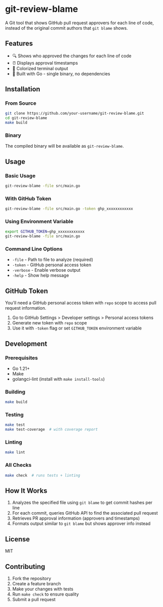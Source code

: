 # git-review-blame

A Git tool that shows GitHub pull request approvers for each line of code, instead of the original commit authors that `git blame` shows.

## Features

- 🔍 Shows who approved the changes for each line of code
- ⏰ Displays approval timestamps  
- 🎨 Colorized terminal output
- 🚀 Built with Go - single binary, no dependencies

## Installation

### From Source

```bash
git clone https://github.com/your-username/git-review-blame.git
cd git-review-blame
make build
```

### Binary

The compiled binary will be available as `git-review-blame`.

## Usage

### Basic Usage

```bash
git-review-blame -file src/main.go
```

### With GitHub Token

```bash
git-review-blame -file src/main.go -token ghp_xxxxxxxxxxxx
```

### Using Environment Variable

```bash
export GITHUB_TOKEN=ghp_xxxxxxxxxxxx
git-review-blame -file src/main.go
```

### Command Line Options

- `-file` - Path to file to analyze (required)
- `-token` - GitHub personal access token 
- `-verbose` - Enable verbose output
- `-help` - Show help message

## GitHub Token

You'll need a GitHub personal access token with `repo` scope to access pull request information.

1. Go to GitHub Settings > Developer settings > Personal access tokens
2. Generate new token with `repo` scope
3. Use it with `-token` flag or set `GITHUB_TOKEN` environment variable

## Development

### Prerequisites

- Go 1.21+
- Make
- golangci-lint (install with `make install-tools`)

### Building

```bash
make build
```

### Testing

```bash
make test
make test-coverage  # with coverage report
```

### Linting

```bash
make lint
```

### All Checks

```bash
make check  # runs tests + linting
```

## How It Works

1. Analyzes the specified file using `git blame` to get commit hashes per line
2. For each commit, queries GitHub API to find the associated pull request  
3. Retrieves PR approval information (approvers and timestamps)
4. Formats output similar to `git blame` but shows approver info instead

## License

MIT

## Contributing

1. Fork the repository
2. Create a feature branch
3. Make your changes with tests
4. Run `make check` to ensure quality
5. Submit a pull request